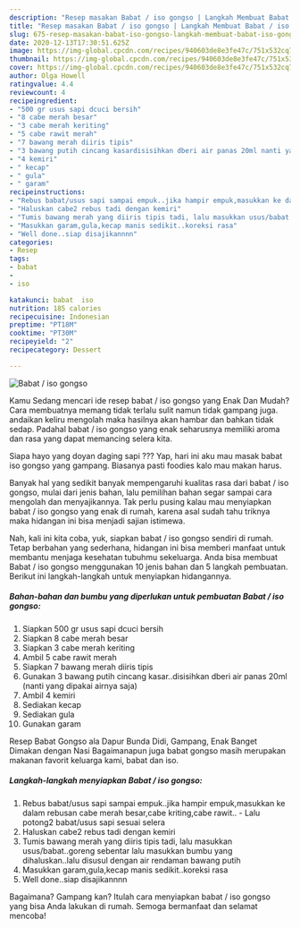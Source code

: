 ```yaml
---
description: "Resep masakan Babat / iso gongso | Langkah Membuat Babat / iso gongso Yang Mudah Dan Praktis"
title: "Resep masakan Babat / iso gongso | Langkah Membuat Babat / iso gongso Yang Mudah Dan Praktis"
slug: 675-resep-masakan-babat-iso-gongso-langkah-membuat-babat-iso-gongso-yang-mudah-dan-praktis
date: 2020-12-13T17:30:51.625Z
image: https://img-global.cpcdn.com/recipes/940603de8e3fe47c/751x532cq70/babat-iso-gongso-foto-resep-utama.jpg
thumbnail: https://img-global.cpcdn.com/recipes/940603de8e3fe47c/751x532cq70/babat-iso-gongso-foto-resep-utama.jpg
cover: https://img-global.cpcdn.com/recipes/940603de8e3fe47c/751x532cq70/babat-iso-gongso-foto-resep-utama.jpg
author: Olga Howell
ratingvalue: 4.4
reviewcount: 4
recipeingredient:
- "500 gr usus sapi dcuci bersih"
- "8 cabe merah besar"
- "3 cabe merah keriting"
- "5 cabe rawit merah"
- "7 bawang merah diiris tipis"
- "3 bawang putih cincang kasardisisihkan dberi air panas 20ml nanti yang dipakai airnya saja"
- "4 kemiri"
- " kecap"
- " gula"
- " garam"
recipeinstructions:
- "Rebus babat/usus sapi sampai empuk..jika hampir empuk,masukkan ke dalam rebusan cabe merah besar,cabe kriting,cabe rawit.. Lalu potong2 babat/usus sapi sesuai selera"
- "Haluskan cabe2 rebus tadi dengan kemiri"
- "Tumis bawang merah yang diiris tipis tadi, lalu masukkan usus/babat..goreng sebentar lalu masukkan bumbu yang dihaluskan..lalu disusul dengan air rendaman bawang putih"
- "Masukkan garam,gula,kecap manis sedikit..koreksi rasa"
- "Well done..siap disajikannnn"
categories:
- Resep
tags:
- babat
- 
- iso

katakunci: babat  iso 
nutrition: 185 calories
recipecuisine: Indonesian
preptime: "PT18M"
cooktime: "PT30M"
recipeyield: "2"
recipecategory: Dessert

---
```



![Babat / iso gongso](https://img-global.cpcdn.com/recipes/940603de8e3fe47c/751x532cq70/babat-iso-gongso-foto-resep-utama.jpg)

Kamu Sedang mencari ide resep babat / iso gongso yang Enak Dan Mudah? Cara membuatnya memang tidak terlalu sulit namun tidak gampang juga. andaikan keliru mengolah maka hasilnya akan hambar dan bahkan tidak sedap. Padahal babat / iso gongso yang enak seharusnya memiliki aroma dan rasa yang dapat memancing selera kita.

Siapa hayo yang doyan daging sapi ??? Yap, hari ini aku mau masak babat iso gongso yang gampang. Biasanya pasti foodies kalo mau makan harus.

Banyak hal yang sedikit banyak mempengaruhi kualitas rasa dari babat / iso gongso, mulai dari jenis bahan, lalu pemilihan bahan segar sampai cara mengolah dan menyajikannya. Tak perlu pusing kalau mau menyiapkan babat / iso gongso yang enak di rumah, karena asal sudah tahu triknya maka hidangan ini bisa menjadi sajian istimewa.


Nah, kali ini kita coba, yuk, siapkan babat / iso gongso sendiri di rumah. Tetap berbahan yang sederhana, hidangan ini bisa memberi manfaat untuk membantu menjaga kesehatan tubuhmu sekeluarga. Anda bisa membuat Babat / iso gongso menggunakan 10 jenis bahan dan 5 langkah pembuatan. Berikut ini langkah-langkah untuk menyiapkan hidangannya.

<!--inarticleads1-->

##### Bahan-bahan dan bumbu yang diperlukan untuk pembuatan Babat / iso gongso:

1. Siapkan 500 gr usus sapi dcuci bersih
1. Siapkan 8 cabe merah besar
1. Siapkan 3 cabe merah keriting
1. Ambil 5 cabe rawit merah
1. Siapkan 7 bawang merah diiris tipis
1. Gunakan 3 bawang putih cincang kasar..disisihkan dberi air panas 20ml (nanti yang dipakai airnya saja)
1. Ambil 4 kemiri
1. Sediakan  kecap
1. Sediakan  gula
1. Gunakan  garam


Resep Babat Gongso ala Dapur Bunda Didi, Gampang, Enak Banget Dimakan dengan Nasi Bagaimanapun juga babat gongso masih merupakan makanan favorit keluarga kami, babat dan iso. 

<!--inarticleads2-->

##### Langkah-langkah menyiapkan Babat / iso gongso:

1. Rebus babat/usus sapi sampai empuk..jika hampir empuk,masukkan ke dalam rebusan cabe merah besar,cabe kriting,cabe rawit.. - Lalu potong2 babat/usus sapi sesuai selera
1. Haluskan cabe2 rebus tadi dengan kemiri
1. Tumis bawang merah yang diiris tipis tadi, lalu masukkan usus/babat..goreng sebentar lalu masukkan bumbu yang dihaluskan..lalu disusul dengan air rendaman bawang putih
1. Masukkan garam,gula,kecap manis sedikit..koreksi rasa
1. Well done..siap disajikannnn




Bagaimana? Gampang kan? Itulah cara menyiapkan babat / iso gongso yang bisa Anda lakukan di rumah. Semoga bermanfaat dan selamat mencoba!
